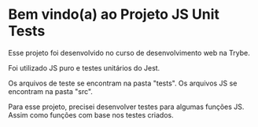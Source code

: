 # Bem vindo(a) ao Projeto JS Unit Tests

Esse projeto foi desenvolvido no curso de desenvolvimento web na Trybe.

Foi utilizado JS puro e testes unitários do Jest.

Os arquivos de teste se encontram na pasta "tests".
Os arquivos JS se encontram na pasta "src".

Para esse projeto, precisei desenvolver testes para algumas funções JS. Assim como funções com base nos testes criados.

